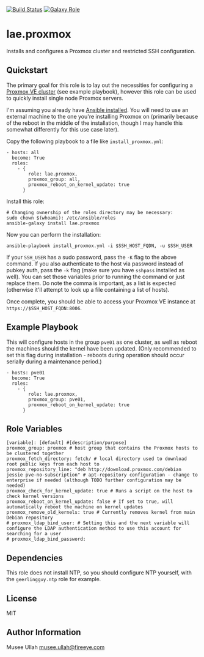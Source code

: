 [![Build Status](https://travis-ci.org/lae/ansible-role-proxmox.svg?branch=master)](https://travis-ci.org/lae/ansible-role-proxmox)
[![Galaxy Role](https://img.shields.io/badge/ansible--galaxy-proxmox-blue.svg)](https://galaxy.ansible.com/lae/proxmox/)

lae.proxmox
=========

Installs and configures a Proxmox cluster and restricted SSH configuration.

## Quickstart

The primary goal for this role is to lay out the necessities for configuring a 
[Proxmox VE cluster][pve-cluster] (see example playbook), however this role can 
be used to quickly install single node Proxmox servers.

I'm assuming you already have [Ansible installed][install-ansible]. You will 
need to use an external machine to the one you're installing Proxmox on 
(primarily because of the reboot in the middle of the installation, though I 
may handle this somewhat differently for this use case later).

Copy the following playbook to a file like `install_proxmox.yml`:

    - hosts: all
      become: True
      roles:
        - {
            role: lae.proxmox,
            proxmox_group: all,
            proxmox_reboot_on_kernel_update: true
          }

Install this role:

    # Changing ownership of the roles directory may be necessary:
    sudo chown $(whoami): /etc/ansible/roles
    ansible-galaxy install lae.proxmox

Now you can perform the installation:

    ansible-playbook install_proxmox.yml -i $SSH_HOST_FQDN, -u $SSH_USER

If your `SSH_USER` has a sudo password, pass the `-K` flag to the above command. 
If you also authenticate to the host via password instead of pubkey auth, pass 
the `-k` flag (make sure you have `sshpass` installed as well). You can set 
those variables prior to running the command or just replace them. Do note the 
comma is important, as a list is expected (otherwise it'll attempt to look up a 
file containing a list of hosts).

Once complete, you should be able to access your Proxmox VE instance at 
`https://$SSH_HOST_FQDN:8006`.

## Example Playbook

This will configure hosts in the group `pve01` as one cluster, as well as 
reboot the machines should the kernel have been updated. (Only recommended to 
set this flag during installation - reboots during operation should occur 
serially during a maintenance period.)

    - hosts: pve01
      become: True
      roles:
        - {
            role: lae.proxmox,
            proxmox_group: pve01,
            proxmox_reboot_on_kernel_update: true
          }

Role Variables
--------------

```
[variable]: [default] #[description/purpose]
proxmox_group: proxmox # host group that contains the Proxmox hosts to be clustered together
proxmox_fetch_directory: fetch/ # local directory used to download root public keys from each host to
proxmox_repository_line: "deb http://download.proxmox.com/debian jessie pve-no-subscription" # apt-repository configuration - change to enterprise if needed (although TODO further configuration may be needed)
proxmox_check_for_kernel_update: true # Runs a script on the host to check kernel versions
proxmox_reboot_on_kernel_update: false # If set to true, will automatically reboot the machine on kernel updates
proxmox_remove_old_kernels: true # Currently removes kernel from main Debian repository
# proxmox_ldap_bind_user: # Setting this and the next variable will configure the LDAP authentication method to use this account for searching for a user
# proxmox_ldap_bind_password:
```

Dependencies
------------

This role does not install NTP, so you should configure NTP yourself, with the `geerlingguy.ntp` role for example.


License
-------

MIT

Author Information
------------------

Musee Ullah <musee.ullah@fireeye.com>

[pve-cluster]: https://pve.proxmox.com/wiki/Proxmox_VE_4.x_Cluster
[install-ansible]: http://docs.ansible.com/ansible/intro_installation.html

